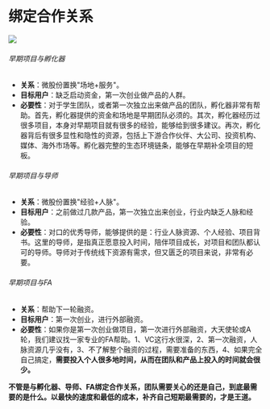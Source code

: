 # 绑定合作关系

![](http://innospace.qiniudn.com/%E8%8B%B9%E6%9E%9C%E5%9B%A2%E9%98%9F.jpg)
###### 早期项目与孵化器
- **关系**：微股份置换"场地+服务"。
- **目标用户**：缺乏启动资金，第一次创业做产品的人群。
- **必要性**：对于学生团队，或者第一次独立出来做产品的团队，孵化器非常有帮助。首先，孵化器提供的资金和场地是早期团队必须的。其次，孵化器经历过很多项目，本身对早期项目就有很多的经验，能够给到很多建议。再次，孵化器背后有很多显性和隐性的资源，包括上下游合作伙伴、大公司、投资机构、媒体、海外市场等。孵化器完整的生态环境链条，能够在早期补全项目的短板。

###### 早期项目与导师
- **关系**：微股份置换"经验+人脉"。
- **目标用户**：之前做过几款产品，第一次独立出来创业，行业内缺乏人脉和经验。
- **必要性**：对口的优秀导师，能够提供的是：行业人脉资源、个人经验、项目背书。这里的导师，是指真正愿意投入时间，陪伴项目成长，对项目和团队都认可的导师。导师对于传统线下资源有需求，但又匮乏的项目来说，非常有必要。

###### 早期项目与FA
- **关系**：帮助下一轮融资。
- **目标用户**：第一次创业，进行外部融资。
- **必要性**：如果你是第一次创业做项目，第一次进行外部融资，大天使轮或A轮，我们建议找一家专业的FA帮助。1、VC这行水很深，2、第一次融资，人脉资源几乎没有，3、不了解整个融资的过程，需要准备的东西，4、如果完全自己搞定，**需要投入个人很多地时间，从而在团队和产品上投入的时间就会很少。**

**不管是与孵化器、导师、FA绑定合作关系，团队需要关心的还是自己，到底最需要的是什么。以最快的速度和最低的成本，补齐自己短期最需要的，才是王道。**
